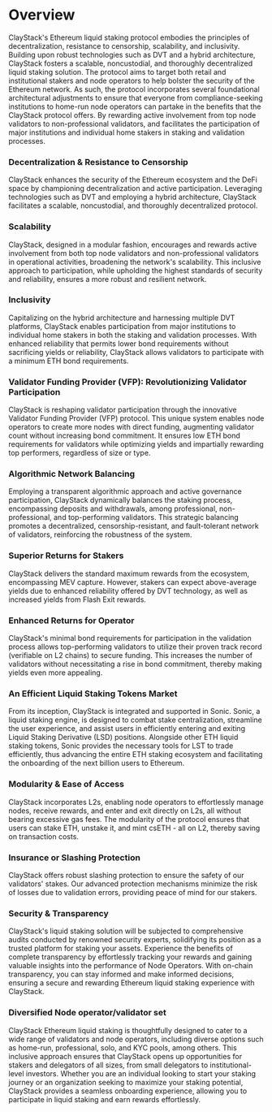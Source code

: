 # Overview

ClayStack's Ethereum liquid staking protocol embodies the principles of decentralization, resistance to censorship, scalability, and inclusivity. Building upon robust technologies such as DVT and a hybrid architecture, ClayStack fosters a scalable, noncustodial, and thoroughly decentralized liquid staking solution. The protocol aims to target both retail and institutional stakers and node operators to help bolster the security of the Ethereum network. As such, the protocol incorporates several foundational architectural adjustments to ensure that everyone from compliance-seeking institutions to home-run node operators can partake in the benefits that the ClayStack protocol offers. By rewarding active involvement from top node validators to non-professional validators, and facilitates the participation of major institutions and individual home stakers in staking and validation processes.

### Decentralization & Resistance to Censorship

ClayStack enhances the security of the Ethereum ecosystem and the DeFi space by championing decentralization and active participation. Leveraging technologies such as DVT and employing a hybrid architecture, ClayStack facilitates a scalable, noncustodial, and thoroughly decentralized protocol.

### Scalability

ClayStack, designed in a modular fashion, encourages and rewards active involvement from both top node validators and non-professional validators in operational activities, broadening the network's scalability. This inclusive approach to participation, while upholding the highest standards of security and reliability, ensures a more robust and resilient network.

### Inclusivity

Capitalizing on the hybrid architecture and harnessing multiple DVT platforms, ClayStack enables participation from major institutions to individual home stakers in both the staking and validation processes. With enhanced reliability that permits lower bond requirements without sacrificing yields or reliability, ClayStack allows validators to participate with a minimum ETH bond requirements.

### Validator Funding Provider (VFP): Revolutionizing Validator Participation

ClayStack is reshaping validator participation through the innovative Validator Funding Provider (VFP) protocol. This unique system enables node operators to create more nodes with direct funding, augmenting validator count without increasing bond commitment. It ensures low ETH bond requirements for validators while optimizing yields and impartially rewarding top performers, regardless of size or type.

### Algorithmic Network Balancing

Employing a transparent algorithmic approach and active governance participation, ClayStack dynamically balances the staking process, encompassing deposits and withdrawals, among professional, non-professional, and top-performing validators. This strategic balancing promotes a decentralized, censorship-resistant, and fault-tolerant network of validators, reinforcing the robustness of the system.

### Superior Returns for Stakers

ClayStack delivers the standard maximum rewards from the ecosystem, encompassing MEV capture. However, stakers can expect above-average yields due to enhanced reliability offered by DVT technology, as well as increased yields from Flash Exit rewards.

### Enhanced Returns for Operator

ClayStack's minimal bond requirements for participation in the validation process allows top-performing validators to utilize their proven track record (verifiable on L2 chains) to secure funding. This increases the number of validators without necessitating a rise in bond commitment, thereby making yields even more appealing.

### An Efficient Liquid Staking Tokens Market

From its inception, ClayStack is integrated and supported in Sonic. Sonic, a liquid staking engine, is designed to combat stake centralization, streamline the user experience, and assist users in efficiently entering and exiting Liquid Staking Derivative (LSD) positions. Alongside other ETH liquid staking tokens, Sonic provides the necessary tools for LST to trade efficiently, thus advancing the entire ETH staking ecosystem and facilitating the onboarding of the next billion users to Ethereum.

### Modularity & Ease of Access

ClayStack incorporates L2s, enabling node operators to effortlessly manage nodes, receive rewards, and enter and exit directly on L2s, all without bearing excessive gas fees. The modularity of the protocol ensures that users can stake ETH, unstake it, and mint csETH - all on L2, thereby saving on transaction costs. 

### Insurance or Slashing Protection

ClayStack offers robust slashing protection to ensure the safety of our validators' stakes. Our advanced protection mechanisms minimize the risk of losses due to validation errors, providing peace of mind for our stakers.

### Security & Transparency 

ClayStack's liquid staking solution will be subjected to comprehensive audits conducted by renowned security experts, solidifying its position as a trusted platform for staking your assets. Experience the benefits of complete transparency by effortlessly tracking your rewards and gaining valuable insights into the performance of Node Operators. With on-chain transparency, you can stay informed and make informed decisions, ensuring a secure and rewarding Ethereum liquid staking experience with ClayStack.

### Diversified Node operator/validator set 

ClayStack Ethereum liquid staking is thoughtfully designed to cater to a wide range of validators and node operators, including diverse options such as home-run, professional, solo, and KYC pools, among others. This inclusive approach ensures that ClayStack opens up opportunities for stakers and delegators of all sizes, from small delegators to institutional-level investors. Whether you are an individual looking to start your staking journey or an organization seeking to maximize your staking potential, ClayStack provides a seamless onboarding experience, allowing you to participate in liquid staking and earn rewards effortlessly.  




 
